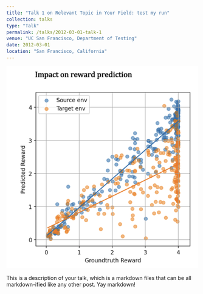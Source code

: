 ```yaml
---
title: "Talk 1 on Relevant Topic in Your Field: test my run"
collection: talks
type: "Talk"
permalink: /talks/2012-03-01-talk-1
venue: "UC San Francisco, Department of Testing"
date: 2012-03-01
location: "San Francisco, California"
---
```

![Description of my talk](/images/pub_2.png)

This is a description of your talk, which is a markdown files that can be all markdown-ified like any other post. Yay markdown!
